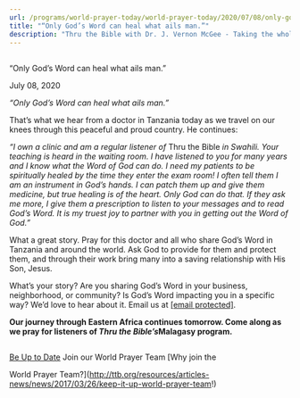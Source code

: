 ```yaml
---
url: /programs/world-prayer-today/world-prayer-today/2020/07/08/only-god-s-word-can-heal-what-ails-man
title: "“Only God’s Word can heal what ails man.”"
description: "Thru the Bible with Dr. J. Vernon McGee - Taking the whole Word to the whole world"
---
```







## 
 “Only God’s Word can heal what ails man.”


July 08, 2020




*“Only God’s Word can heal what ails man.”*

That’s what we hear from a doctor in Tanzania today as we travel on our knees through this peaceful and proud country. He continues:

*“I own a clinic and am a regular listener of* Thru the Bible *in Swahili. Your teaching is heard in the waiting room. I have listened to you for many years and I know what the Word of God can do. I need my patients to be spiritually healed by the time they enter the exam room! I often tell them I am an instrument in God’s hands. I can patch them up and give them medicine, but true healing is of the heart. Only God can do that. If they ask me more, I give them a prescription to listen to your messages and to read God’s Word. It is my truest joy to partner with you in getting out the Word of God.”*

What a great story. Pray for this doctor and all who share God’s Word in Tanzania and around the world. Ask God to provide for them and protect them, and through their work bring many into a saving relationship with His Son, Jesus.

What’s your story? Are you sharing God’s Word in your business, neighborhood, or community? Is God’s Word impacting you in a specific way? We’d love to hear about it. Email us at [[email protected]](/cdn-cgi/l/email-protection#89cbc0cbc5cccbdcdac9ddddcba7e6fbee).

**Our journey through Eastern Africa continues tomorrow. Come along as we pray for listeners of *Thru the Bible’s*Malagasy program.**







## 




[Be Up to Date](http://feeds.feedburner.com/WorldPrayerToday "World Prayer Today RSS Feed")
Join our World Prayer Team
[Why join the  

World Prayer Team?](http://ttb.org/resources/articles-news/news/2017/03/26/keep-it-up-world-prayer-team!)




